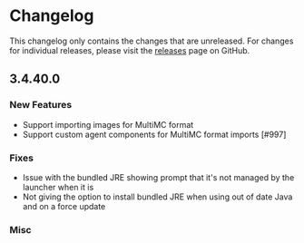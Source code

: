 # Changelog

This changelog only contains the changes that are unreleased. For changes for individual releases, please visit the
[releases](https://github.com/ATLauncher/ATLauncher/releases) page on GitHub.

## 3.4.40.0

### New Features

- Support importing images for MultiMC format
- Support custom agent components for MultiMC format imports [#997]

### Fixes

- Issue with the bundled JRE showing prompt that it's not managed by the launcher when it is
- Not giving the option to install bundled JRE when using out of date Java and on a force update

### Misc

